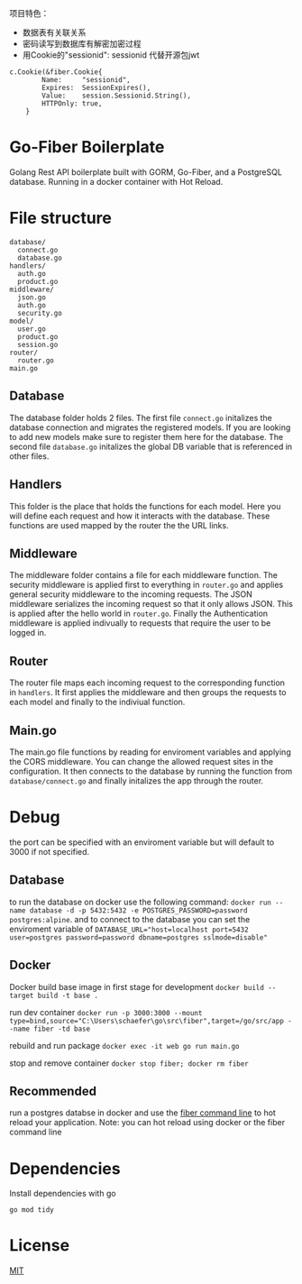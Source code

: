 项目特色：
* 数据表有关联关系
* 密码读写到数据库有解密加密过程
* 用Cookie的"sessionid": sessionid 代替开源包jwt
```
c.Cookie(&fiber.Cookie{
		Name:     "sessionid",
		Expires:  SessionExpires(),
		Value:    session.Sessionid.String(),
		HTTPOnly: true,
	}
```

# Go-Fiber Boilerplate
Golang Rest API boilerplate built with GORM, Go-Fiber, and a PostgreSQL database. Running in a docker container with Hot Reload.

# File structure
```
database/
  connect.go
  database.go
handlers/
  auth.go
  product.go
middleware/
  json.go
  auth.go
  security.go
model/
  user.go
  product.go
  session.go
router/
  router.go
main.go
```

## Database

The database folder holds 2 files. The first file `connect.go` initalizes the database connection and migrates the registered models. If you are looking to add new models make sure to register them here for the database. The second file `database.go` initalizes the global DB variable that is referenced in other files.

## Handlers

This folder is the place that holds the functions for each model. Here you will define each request and how it interacts with the database. These functions are used mapped by the router the the URL links.

## Middleware

The middleware folder contains a file for each middleware function. The security middleware is applied first to everything in `router.go` and applies general security middleware to the incoming requests. The JSON middleware serializes the incoming request so that it only allows JSON. This is applied after the hello world in `router.go`. Finally the Authentication middleware is applied indivually to requests that require the user to be logged in. 

## Router
The router file maps each incoming request to the corresponding function in `handlers`. It first applies the middleware and then groups the requests to each model and finally to the indiviual function.

## Main.go

The main.go file functions by reading for enviroment variables and applying the CORS middleware. You can change the allowed request sites in the configuration. It then connects to the database by running the function from `database/connect.go` and finally initalizes the app through the router.

# Debug

the port can be specified with an enviroment variable but will default to 3000 if not specified.

## Database

to run the database on docker use the following command: `docker run --name database -d -p 5432:5432 -e POSTGRES_PASSWORD=password postgres:alpine`. and to connect to the database you can set the enviroment variable of `DATABASE_URL="host=localhost port=5432 user=postgres password=password dbname=postgres sslmode=disable"`

## Docker
Docker build base image in first stage for development
`docker build --target build -t base .`

run dev container
`docker run -p 3000:3000 --mount type=bind,source="C:\Users\schaefer\go\src\fiber",target=/go/src/app --name fiber -td base`

rebuild and run package
`docker exec -it web go run main.go`

stop and remove container
`docker stop fiber; docker rm fiber`

## Recommended
run a postgres databse in docker and use the [fiber command line](https://github.com/gofiber/cli) to hot reload your application. Note: you can hot reload using docker or the fiber command line

# Dependencies

Install dependencies with go

`go mod tidy`

# License

[MIT](https://choosealicense.com/licenses/mit/)
